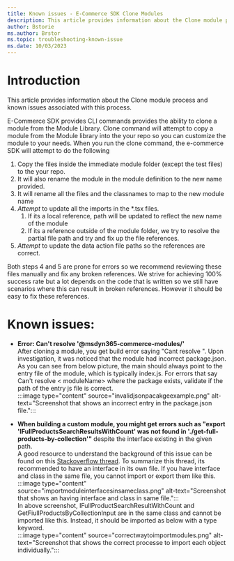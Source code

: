 ```yaml
---
title: Known issues - E-Commerce SDK Clone Modules 
description: This article provides information about the Clone module process and known issues associated with this process.
author: Bstorie
ms.author: Brstor
ms.topic: troubleshooting-known-issue 
ms.date: 10/03/2023
---
```


# Introduction
This article provides information about the Clone module process and known issues associated with this process.

E-Commerce SDK provides CLI commands provides the ability to clone a module from the Module Library. Clone command will attempt to copy a module from the Module library into the your repo so you can customize the module to your needs. When you run the clone command, the e-commerce SDK will attempt to do the following
1. Copy the files inside the immediate module folder (except the test files) to the your repo.
2. It will also rename the module in the module definition to the new name provided.
3. It will rename all the files and the classnames to map to the new module name
4. *Attempt* to update all the imports in the *.tsx files.
	1. If its a local reference, path will be updated to reflect the new name of the module
	2. If its a reference outside of the module folder, we try to resolve the partial file path and try and fix up the file references.
5. *Attempt* to update the data action file paths so the references are correct.

 Both steps 4 and 5 are prone for errors so we recommend reviewing these files manually and fix any broken references. We strive for achieving 100% success rate but a lot depends on the code that is written so we still have scenarios where this can result in broken references. However it should be easy to fix these references.
 
# Known issues: 

-  **Error: Can't resolve '@msdyn365-commerce-modules/<moduleName>'**   
  After cloning a module, you get build error saying "Cant resolve <moduleName>". Upon investigation, it was noticed that the module had incorrect package.json. As you can see from below picture, the main should always point to the entry file of the module, which is typically index.js. For errors that say Can't resolve < moduleName> where the package exists, validate if the path of the entry js file is correct.  
 :::image type="content" source="invalidjsonpacakgeexample.png" alt-text="Screenshot that shows an incorrect entry in the package.json file.":::

- **When building a custom module, you might get errors such as "export 'IFullProductsSearchResultsWithCount' was not found in './get-full-products-by-collection'"**  despite the interface existing in the given path.  
   A good resource to understand the background of this issue can be found on this [Stackoverflow thread](https://stackoverflow.com/questions/40841641/cannot-import-exported-interface-export-not-found). To summarize this thread, its recommended to have an interface in its own file. If you have interface and class in the same file, you cannot import or export them like this.  
 :::image type="content" source="importmoduleinterfacesinsameclass.png" alt-text="Screenshot that shows an having interface and class in same file.":::  
  In above screenshot, IFullProductSearchResultWithCount and GetFiullProductsByCollectionInput are in the same class and cannot be imported like this. Instead, it should be imported as below with a type keyword.   
:::image type="content" source="correctwaytoimportmodules.png" alt-text="Screenshot that shows the correct processe to import each object individually.":::


